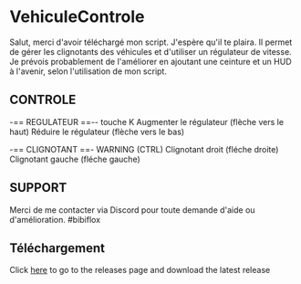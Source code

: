 # VehiculeControle

Salut, merci d'avoir téléchargé mon script. J'espère qu'il te plaira. Il permet de gérer les clignotants des véhicules et d'utiliser un régulateur de vitesse. Je prévois probablement de l'améliorer en ajoutant une ceinture et un HUD à l'avenir, selon l'utilisation de mon script.


## CONTROLE

-== REGULATEUR ==--
touche K
Augmenter le régulateur (flèche vers le haut)
Réduire le régulateur (flèche vers le bas)

-== CLIGNOTANT ==-
WARNING (CTRL)
Clignotant droit (fléche droite)
Clignotant gauche (fléche gauche)


## SUPPORT

Merci de me contacter via Discord pour toute demande d'aide ou d'amélioration.
#bibiflox

## Téléchargement

Click [here](https://github.com/Bibiflox/Bibi-VehiculeControle) to go to the releases page and download the latest release



